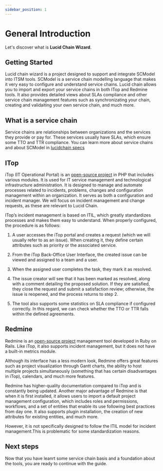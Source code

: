 ```yaml
---
sidebar_position: 1
---
```


# General Introduction

Let's discover what is **Lucid Chain Wizard**.

## Getting Started

Lucid chain wizard is a project designed to support and integrate SCModel into ITSM tools. SCModel is a service chain modelling language that makes it very easy to configure and understand service chains. Lucid chain allows you to import and export your service chains in both ITop and Redmine tools. It also provides detailed views about SLAs compliance and other service chain management features such as synchronizating your chain, creating and validaiting your own service chain, and much more.

## What is a service chain

Service chains are relationships between organizations and the services they provide or pay for. These services usually have SLAs, which ensure some TTO and TTR compliance. You can learn more about service chains and about SCModel in [lucidchain specs](http://lucidchain.specs.governify.io/)

## ITop

iTop (IT Operational Portal) is an [open-source project](https://github.com/Combodo/iTop) in PHP that includes various modules. It is used for IT service management and technological infrastructure administration. It is designed to manage and automate processes related to incidents, problems, changes and configuration management within an organization. It serves as both a configuration and incident manager. We will focus on incident management and change requests, as these are relevant to Lucid Chain.

ITop’s incident management is based on ITIL, which greatly standardizes processes and makes them easy to understand. When properly configured, the procedure is as follows:

1. A user accesses the iTop portal and creates a request (which we will usually refer to as an issue). When creating it, they define certain attributes such as priority or the associated service.

2. From the iTop Back-Office User Interface, the created issue can be viewed and assigned to a team and a user.

3. When the assigned user completes the task, they mark it as resolved.

4. The issue creator will see that it has been marked as resolved, along with a comment detailing the proposed solution. If they are satisfied, they close the request and submit a satisfaction review; otherwise, the issue is reopened, and the process returns to step 2.

5. The tool also supports some statistics on SLA compliance if configured correctly. In this regard, we can check whether the TTO or TTR falls within the defined agreements.

## Redmine

Redmine is an [open-source project](https://github.com/redmine/redmine) management tool developed in Ruby on Rails. Like iTop, it also supports incident management, but it does not have a built-in metrics module.

Although its interface has a less modern look, Redmine offers great features such as project visualization through Gantt charts, the ability to host multiple projects simultaneously (something that has certain disadvantages in iTop), calendars, and much more features.

Redmine has higher-quality documentation compared to iTop and is constantly being updated. Another major advantage of Redmine is that when it is first installed, it allows users to import a default project management configuration, which includes roles and permissions, workflows, and a set of entities that enable its use following best practices from day one.
It also supports plugin installation, the creation of new attributes for existing entities, and much more.

However, it is not specifically designed to follow the ITIL model for incident management.This is problematic for some standardization reasons.

## Next steps

Now that you have leanrt some service chain basis and a foundation about the tools, you are ready to continue with the guide.
